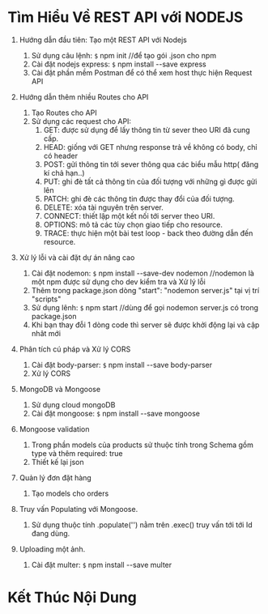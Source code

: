 # Tìm Hiểu Về REST API với NODEJS

1. Hướng dẫn đầu tiên: Tạo một REST API với Nodejs
    1. Sử dụng câu lệnh: `$` npm init  //để tạo gói .json cho npm
    2. Cài đặt nodejs express: `$` npm install --save express
    3. Cài đặt phần mềm Postman để có thể xem host thực hiện Request API

2. Hướng dẫn thêm nhiều Routes cho API
    1. Tạo Routes cho API
    2. Sử dụng các request cho API:
        1. GET: được sử dụng để lấy thông tin từ sever theo URI đã cung cấp.
        2. HEAD: giống với GET nhưng response trả về không có body, chỉ có header
        3. POST: gửi thông tin tới sever thông qua các biểu mẫu http( đăng kí chả hạn..)
        4. PUT: ghi đè tất cả thông tin của đối tượng với những gì được gửi lên
        5. PATCH: ghi đè các thông tin được thay đổi của đối tượng.
        6. DELETE: xóa tài nguyên trên server.
        7. CONNECT: thiết lập một kết nối tới server theo URI.
        8. OPTIONS: mô tả các tùy chọn giao tiếp cho resource.
        9. TRACE: thực hiện một bài test loop - back theo đường dẫn đến resource.
3. Xử lý lỗi và cài đặt dự án nâng cao
    1. Cài đặt nodemon: `$` npm install --save-dev nodemon   //nodemon là một npm được sử dụng cho dev kiểm tra và Xử lý lỗi
    2. Thêm trong package.json dòng "start": "nodemon server.js" tại vị trí "scripts"
    3. Sử dụng lênh: `$` npm start   //dùng để gọi nodemon server.js có trong package.json 
    4. Khi bạn thay đỗi 1 dòng code thì server sẽ được khởi động lại và cập nhât mới
4. Phân tích cú pháp và Xử lý CORS
    1. Cài đặt body-parser: `$` npm install --save body-parser
    2. Xử lý CORS
5. MongoDB và Mongoose
    1. Sử dụng cloud mongoDB
    2. Cài đặt mongoose: `$` npm install --save mongoose
6. Mongoose validation
    1. Trong phần models của products sử thuộc tính trong Schema gồm type và thêm required: true
    2. Thiết kế lại json

7. Quản lý đơn đặt hàng
    1. Tạo models cho orders

8. Truy vấn Populating với Mongoose.
    1. Sử dụng thuộc tính .populate('<name collection>') nằm trên .exec() truy vấn tới <collection> tới Id đang dùng.

9. Uploading một ảnh.
    1. Cài đặt multer: `$` npm install --save multer
    
# Kết Thúc Nội Dung